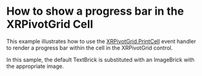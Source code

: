 # How to show a progress bar in the XRPivotGrid Cell


<p>This example illustrates how to use the <a href="https://documentation.devexpress.com/#XtraReports/DevExpressXtraReportsUIXRPivotGrid_PrintCelltopic">XRPivotGrid.PrintCell</a> event handler to render a progress bar within the cell in the XRPivotGrid control.</p>
<p>In this sample, the default TextBrick is substituted with an ImageBrick with the appropriate image.</p>

<br/>


